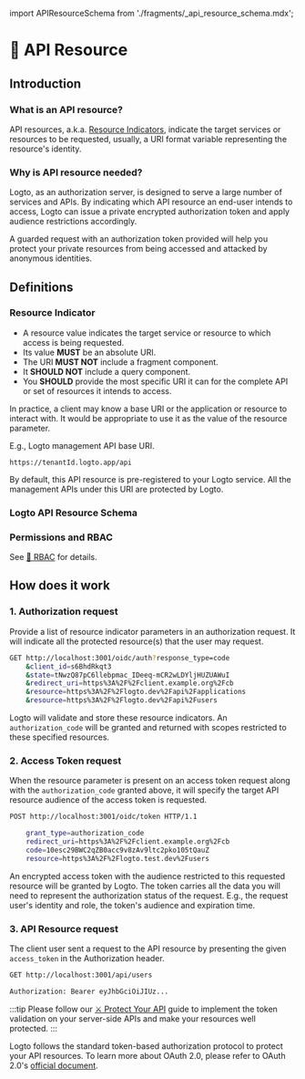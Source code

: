 import APIResourceSchema from './fragments/\_api_resource_schema.mdx';

# 📁 API Resource

## Introduction

### What is an API resource?

API resources, a.k.a. [Resource Indicators](https://www.rfc-editor.org/rfc/rfc8707.html), indicate the target services or resources to be requested, usually, a URI format variable representing the resource's identity.

### Why is API resource needed?

Logto, as an authorization server, is designed to serve a large number of services and APIs. By indicating which API resource an end-user intends to access, Logto can issue a private encrypted authorization token and apply audience restrictions accordingly.

A guarded request with an authorization token provided will help you protect your private resources from being accessed and attacked by anonymous identities.

## Definitions

### Resource Indicator

- A resource value indicates the target service or resource to which access is being requested.
- Its value **MUST** be an absolute URI.
- The URI **MUST NOT** include a fragment component.
- It **SHOULD NOT** include a query component.
- You **SHOULD** provide the most specific URI it can for the complete API or set of resources it intends to access.

In practice, a client may know a base URI or the application or resource to interact with. It would be appropriate to use it as the value of the resource parameter.

E.g., Logto management API base URI.

```
https://tenantId.logto.app/api
```

By default, this API resource is pre-registered to your Logto service. All the management APIs under this URI are protected by Logto.

### Logto API Resource Schema

<APIResourceSchema />

### Permissions and RBAC

See [🔐 RBAC](/docs/recipes/rbac) for details.

## How does it work

### 1. Authorization request

Provide a list of resource indicator parameters in an authorization request. It will indicate all the protected resource(s) that the user may request.

```bash
GET http://localhost:3001/oidc/auth?response_type=code
    &client_id=s6BhdRkqt3
    &state=tNwzQ87pC6llebpmac_IDeeq-mCR2wLDYljHUZUAWuI
    &redirect_uri=https%3A%2F%2Fclient.example.org%2Fcb
    &resource=https%3A%2F%2Flogto.dev%2Fapi%2Fapplications
    &resource=https%3A%2F%2Flogto.dev%2Fapi%2Fusers
```

Logto will validate and store these resource indicators. An `authorization_code` will be granted and returned with scopes restricted to these specified resources.

### 2. Access Token request

When the resource parameter is present on an access token request along with the `authorization_code` granted above, it will specify the target API resource audience of the access token is requested.

```bash
POST http://localhost:3001/oidc/token HTTP/1.1

    grant_type=authorization_code
    redirect_uri=https%3A%2F%2Fclient.example.org%2Fcb
    code=10esc29BWC2qZB0acc9v8zAv9ltc2pko105tQauZ
    resource=https%3A%2F%2Flogto.test.dev%2Fusers
```

An encrypted access token with the audience restricted to this requested resource will be granted by Logto. The token carries all the data you will need to represent the authorization status of the request. E.g., the request user's identity and role, the token's audience and expiration time.

### 3. API Resource request

The client user sent a request to the API resource by presenting the given `access_token` in the Authorization header.

```bash
GET http://localhost:3001/api/users

Authorization: Bearer eyJhbGciOiJIUz...
```

:::tip
Please follow our [⚔️ Protect Your API](../../recipes/protect-your-api/README.mdx) guide to implement the token validation on your server-side APIs and make your resources well protected.
:::

Logto follows the standard token-based authorization protocol to protect your API resources. To learn more about OAuth 2.0, please refer to OAuth 2.0's [official document](https://datatracker.ietf.org/doc/html/rfc6749#section-1.3.1).
